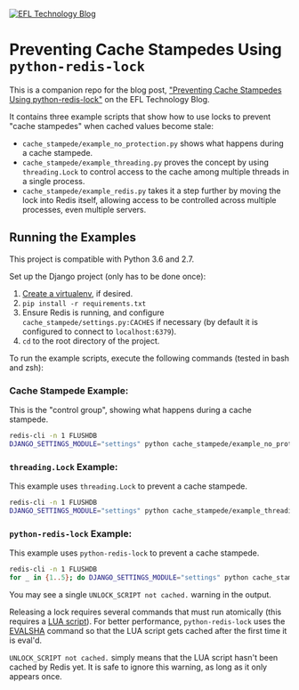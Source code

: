 [![EFL Technology Blog](https://www.eflglobal.com/wp-content/uploads/2017/01/EFL-Technology-Blog-Header-01-1.png)](https://www.eflglobal.com/category/technology/)

# Preventing Cache Stampedes Using `python-redis-lock`
This is a companion repo for the blog post, ["Preventing Cache Stampedes Using
python-redis-lock"](https://www.eflglobal.com/preventing-cache-stampedes-with-python-redis-lock/)
on the EFL Technology Blog.

It contains three example scripts that show how to use locks to prevent "cache
stampedes" when cached values become stale:

- `cache_stampede/example_no_protection.py` shows what happens during a cache
  stampede.
- `cache_stampede/example_threading.py` proves the concept by using
  `threading.Lock` to control access to the cache among multiple threads in a
  single process.
- `cache_stampede/example_redis.py` takes it a step further by moving the lock
  into Redis itself, allowing access to be controlled across multiple processes,
  even multiple servers.

## Running the Examples
This project is compatible with Python 3.6 and 2.7.

Set up the Django project (only has to be done once):

1. [Create a virtualenv](https://virtualenvwrapper.readthedocs.io/en/latest/),
  if desired.
2. `pip install -r requirements.txt`
3. Ensure Redis is running, and configure `cache_stampede/settings.py:CACHES`
  if necessary (by default it is configured to connect to `localhost:6379`).
4. `cd` to the root directory of the project.

To run the example scripts, execute the following commands (tested in bash and
zsh):

### Cache Stampede Example:
This is the "control group", showing what happens during a cache stampede.
```bash
redis-cli -n 1 FLUSHDB
DJANGO_SETTINGS_MODULE="settings" python cache_stampede/example_no_protection.py
```

### `threading.Lock` Example:
This example uses `threading.Lock` to prevent a cache stampede.
```bash
redis-cli -n 1 FLUSHDB
DJANGO_SETTINGS_MODULE="settings" python cache_stampede/example_threading.py
```

### `python-redis-lock` Example:
This example uses `python-redis-lock` to prevent a cache stampede.
```bash
redis-cli -n 1 FLUSHDB
for _ in {1..5}; do DJANGO_SETTINGS_MODULE="settings" python cache_stampede/example_redis.py & done
```

You may see a single `UNLOCK_SCRIPT not cached.` warning in the output.

Releasing a lock requires several commands that must run atomically (this
requires a [LUA script](https://redis.io/commands/eval)).  For better
performance, `python-redis-lock` uses the
[EVALSHA](https://redis.io/commands/evalsha) command so that the LUA script gets
cached after the first time it is eval'd.

`UNLOCK_SCRIPT not cached.` simply means that the LUA script hasn't been cached
by Redis yet.  It is safe to ignore this warning, as long as it only appears
once.
